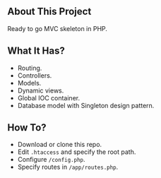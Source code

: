 ## About This Project
Ready to go MVC skeleton in PHP.

## What It Has?
- Routing.
- Controllers.
- Models.
- Dynamic views.
- Global IOC container.
- Database model with Singleton design pattern.

## How To?
- Download or clone this repo.
- Edit `.htaccess` and specify the root path.
- Configure `/config.php`.
- Specify routes in `/app/routes.php`.
